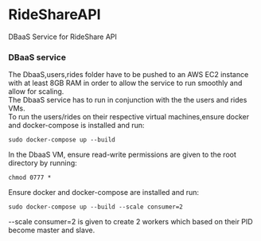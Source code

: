 # RideShareAPI
DBaaS Service for RideShare API
### DBaaS service
The DbaaS,users,rides folder have to be pushed to an AWS EC2 instance with at least 8GB RAM in order to allow the service to run smoothly and allow for scaling.   
The DbaaS service has to run in conjunction with the the users and rides VMs.  
To run the users/rides on their respective virtual machines,ensure docker and docker-compose is installed and run:
```
sudo docker-compose up --build  
```
In the DbaaS VM, ensure read-write permissions are given to the root directory by running:
```
chmod 0777 *  
```
Ensure docker and docker-compose are installed and run:
```
sudo docker-compose up --build --scale consumer=2  
```
--scale consumer=2 is given to create 2 workers which based on their PID become master and slave.
